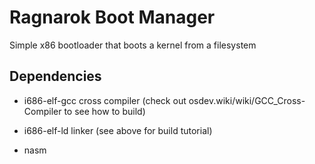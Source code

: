 # Ragnarok Boot Manager

Simple x86 bootloader that boots a kernel from a filesystem

## Dependencies

- i686-elf-gcc cross compiler (check out osdev.wiki/wiki/GCC_Cross-Compiler to see how to build)

- i686-elf-ld linker (see above for build tutorial)

- nasm